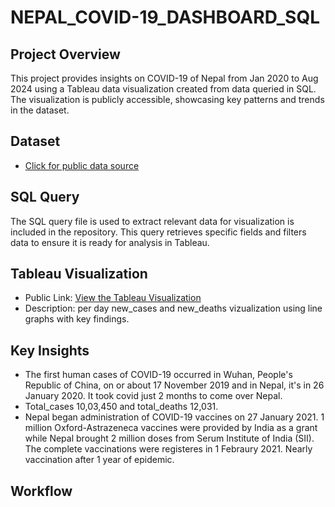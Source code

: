 # NEPAL_COVID-19_DASHBOARD_SQL

## Project Overview
This project provides insights on COVID-19 of Nepal from Jan 2020 to Aug 2024 using a Tableau data visualization created from data queried in SQL. The visualization is publicly accessible, showcasing key patterns and trends in the dataset.

## Dataset
- [Click for public data source](https://ourworldindata.org/covid-deaths)

## SQL Query
The SQL query file is used to extract relevant data for visualization is included in the repository. This query retrieves specific fields and filters data to ensure it is ready for analysis in Tableau.

## Tableau Visualization
- Public Link: [View the Tableau Visualization](https://public.tableau.com/app/profile/mekhma.tamang/viz/NEPALCOVID-19DASHBOARD/NEPALCOVID-19DASHBOARD?publish=yes)
- Description: per day new_cases and new_deaths vizualization using line graphs with key findings.

## Key Insights
- The first human cases of COVID-19 occurred in Wuhan, People's Republic of China, on or about 17 November 2019 and in Nepal, it's in 26 January 2020. It took covid just 2 months to come over Nepal.
- Total_cases 10,03,450 and total_deaths 12,031.
- Nepal began administration of COVID-19 vaccines on 27 January 2021. 1 million Oxford-Astrazeneca vaccines were provided by India as a grant while Nepal brought 2 million doses from Serum Institute of India (SII). The complete vaccinations were registeres in 1 Febraury 2021. Nearly vaccination after 1 year of epidemic.

## Workflow

